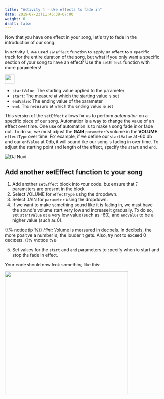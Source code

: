 ```yaml
---
title: "Activity 4 - Use effects to fade in"
date: 2019-07-23T11:45:38-07:00
weight: 6
draft: false
---
```


Now that you have one effect in your song, let's try to fade in the introduction of our song.

In activity 3, we used `setEffect` function to apply an effect to a specific track for the entire duration of the song, but what if you only want a specific section of your song to have an effect? Use the `setEffect` function with more parameters!

<img src="../img/screenshot-seteffect2.png" height="30"/>

- `startValue`: The starting value applied to the parameter
- `start`: The measure at which the starting value is set
- `endValue`: The ending value of the parameter
- `end`: The measure at which the ending value is set

This version of the `setEffect` allows for us to perform *automation* on a specific piece of our song. Automation is a way to change the value of an effect over time. One use of automation is to make a song fade in or fade out. To do so, we must adjust the **GAIN** `parameter`'s volume in the **VOLUME** `effectType` over time. For example, if we define our `startValue` at -60 db and our `endValue` at 0db, it will sound like our song is fading in over time. To adjust the starting point and length of the effect, specify the `start` and `end`.

![DJ Nuvi](https://media.giphy.com/media/OTk8FTCvQ5WQQfJqVf/giphy.gif)

## Add another setEffect function to your song

1. Add another `setEffect` block into your code, but ensure that 7 parameters are present in the block.
2. Select VOLUME for `effectType` using the dropdown.
3. Select GAIN for `parameter` using the dropdown.
4. If we want to make something sound like it is fading in, we must have the sound's volume start very low and increase it gradually. To do so, set `startValue` at a very low value (such as -60), and `endValue` to be a higher value (such as 0).

{{% notice tip %}}
*Hint:* Volume is measured in decibels. In decibels, the more positive a number is, the louder it gets. Also, try not to exceed 0 decibels.
{{% /notice %}}

5. Set values for the `start` and `end` parameters to specify when to start and stop the fade in effect.

Your code should now look something like this:

<img src="../img/screenshot-set-effect-2.png" height="400"/>

